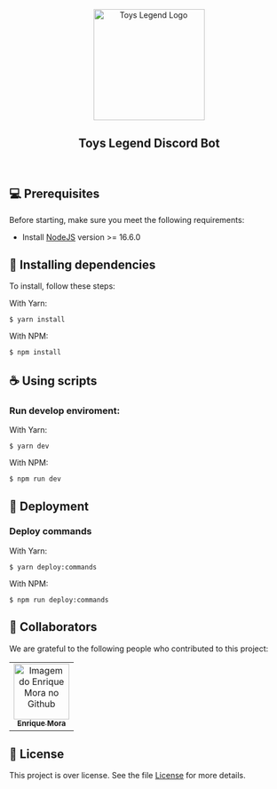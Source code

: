 <div align="center">
  <img
    width="200"
    alt="Toys Legend Logo"
    src="https://github.com/toyslegend/discord-bot/blob/main/assets/logo.png?raw=true"
  />

## Toys Legend Discord Bot

</div>
<br>

## 💻 Prerequisites

Before starting, make sure you meet the following requirements:

- Install [NodeJS](https://nodejs.org/en/) version >= 16.6.0

## 🚀 Installing dependencies

To install, follow these steps:

With Yarn:

```
$ yarn install
```

With NPM:

```
$ npm install
```

## ☕ Using scripts

### Run develop enviroment:

With Yarn:

```
$ yarn dev
```

With NPM:

```
$ npm run dev
```

## 🚀 Deployment

### Deploy commands

With Yarn:

```
$ yarn deploy:commands
```

With NPM:

```
$ npm run deploy:commands
```

## 🤝 Collaborators

We are grateful to the following people who contributed to this project:

<table>
  <tr>
    <td align="center">
      <a href="https://github.com/enriquebeta6">
        <img src="https://avatars.githubusercontent.com/u/22513684?v=4" width="100px;" alt="Imagem do Enrique Mora no Github"/><br>
        <sub>
          <b>Enrique Mora</b>
        </sub>
      </a>
    </td>
  </tr>
</table>

## 📝 License

This project is over license. See the file [License](LICENSE.md) for more details.
